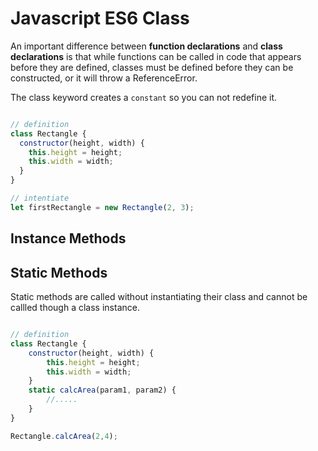# Javascript ES6 Class


An important difference between **function declarations** and **class declarations** is that while functions can be called in code that appears before they are defined, classes must be defined before they can be constructed, or it will throw a ReferenceError. 

The class keyword creates a `constant` so you can not redefine it. 
```js

// definition
class Rectangle {
  constructor(height, width) {
    this.height = height;
    this.width = width;
  }
}

// intentiate
let firstRectangle = new Rectangle(2, 3);
```

## Instance Methods

## Static Methods
Static methods are called without instantiating their class and cannot be callled though a class instance. 

```js

// definition
class Rectangle {
	constructor(height, width) {
		this.height = height;
		this.width = width;
	}
	static calcArea(param1, param2) {
		//.....
	}
}

Rectangle.calcArea(2,4);

```